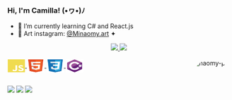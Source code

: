 ### Hi, I'm Camilla! (•ヮ•)ﾉ

<!-- - 🔭 I’m currently working on ... -->
- 🌱  I’m currently learning C# and React.js
- 🍮  Art instagram: <a href="https://instagram.com/minaomy.art" target="_blank">@Minaomy.art</a> ✦

<div align="center">
  <a href="https://github.com/naomy19">
  <img height="150em" src="https://github-readme-stats.vercel.app/api?username=naomy19&show_icons=true&theme=dracula&include_all_commits=true&count_private=true"/>
  <img height="150em" src="https://github-readme-stats.vercel.app/api/top-langs/?username=naomy19&layout=compact&langs_count=7&theme=dracula"/>
</div>
  
<div style="display: inline_block"><br>
  <img align="center" alt="Js" height="30" width="40" src="https://raw.githubusercontent.com/devicons/devicon/master/icons/javascript/javascript-plain.svg">
  <img align="center" alt="HTML" height="30" width="40" src="https://raw.githubusercontent.com/devicons/devicon/master/icons/html5/html5-original.svg">
  <img align="center" alt="CSS" height="30" width="40" src="https://raw.githubusercontent.com/devicons/devicon/master/icons/css3/css3-original.svg">
  <img align="center" alt="Csharp" height="30" width="40" src="https://raw.githubusercontent.com/devicons/devicon/master/icons/csharp/csharp-original.svg">
  <img align="right" alt="naomy-pic" height="150" style="border-radius:100px;" src="https://64.media.tumblr.com/349a2230b25674faf422844d9ba002e9/tumblr_pbl9sm1kHR1w5a0tmo1_250.png">
</div>
  
  ##
  
<div>
  <a href="https://instagram.com/camillanaomy" target="_blank"><img src="https://img.shields.io/badge/-Instagram-%23E4405F?style=for-the-badge&logo=instagram&logoColor=white" target="_blank"></a>
  <a href = "mailto:camillanaomy@gmail.com"><img src="https://img.shields.io/badge/Gmail-D14836?style=for-the-badge&logo=gmail&logoColor=white" target="_blank"></a>
  <a href="https://www.linkedin.com/in/camilla-naomy-tsuda-33839b133/" target="_blank"><img src="https://img.shields.io/badge/-LinkedIn-%230077B5?style=for-the-badge&logo=linkedin&logoColor=white" target="_blank"></a> 
  </div>
